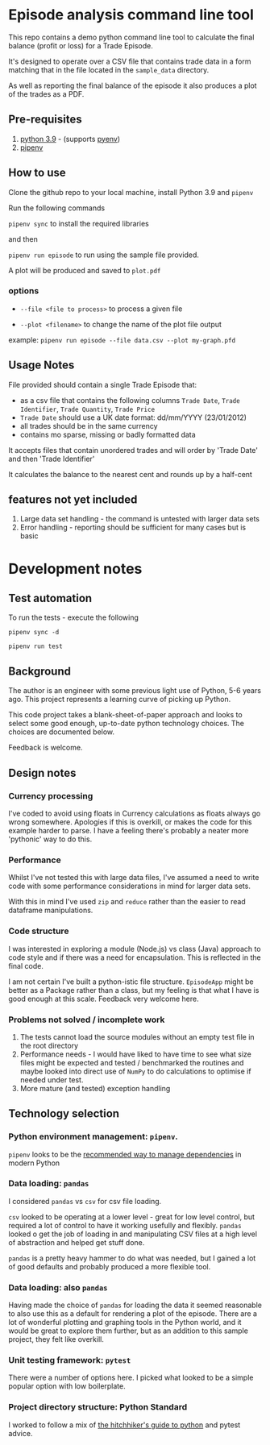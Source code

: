 # Episode analysis command line tool

This repo contains a demo python command line tool to 
calculate the final balance (profit or loss) for a Trade Episode.

It's designed to operate over a CSV file that contains trade data 
in a form matching that in the file located in the `sample_data` directory.

As well as reporting the final balance of the episode it also produces a plot 
of the trades as a PDF.

## Pre-requisites 
1. [python 3.9](https://www.python.org/downloads/) - (supports [pyenv](https://github.com/pyenv/pyenv))
2. [pipenv](https://github.com/pypa/pipenv)

## How to use 

Clone the github repo to your local machine, install Python 3.9 and `pipenv`

Run the following commands

`pipenv sync` to install the required libraries 

and then 

`pipenv run episode` to run using the sample file provided. 

A plot will be produced and saved to `plot.pdf`
   
### options

 - `--file <file to process>` to process a given file

 - `--plot <filename>` to change the name of the plot file output

example: `pipenv run episode --file data.csv --plot my-graph.pfd`  

## Usage Notes
File provided should contain a single Trade Episode that: 
 * as a csv file that contains the following columns `Trade Date`, `Trade Identifier`, `Trade Quantity`, `Trade Price` 
 * `Trade Date` should use a UK date format: dd/mm/YYYY (23/01/2012)
 * all trades should be in the same currency
 * contains mo sparse, missing or badly formatted data

It accepts files that contain unordered trades and will order by 'Trade Date' and  then 'Trade Identifier'

It calculates the balance to the nearest cent and rounds up by a half-cent 

## features not yet included

1. Large data set handling - the command is untested with larger data sets
2. Error handling - reporting should be sufficient for many cases but is basic 

# Development notes

## Test automation

To run the tests - execute the following 

```
pipenv sync -d

pipenv run test
```

## Background
The author is an engineer with some previous light use of Python, 5-6 years ago. 
This project represents a learning curve of picking up Python.

This code project takes a blank-sheet-of-paper approach and looks to 
select some good enough, up-to-date python technology choices. 
The choices are documented below. 

Feedback is welcome. 

## Design notes

### Currency processing
I've coded to avoid using floats in Currency calculations as floats always go 
wrong somewhere. Apologies if this is overkill, or makes the code for this
example harder to parse. I have a feeling there's probably a neater more 
'pythonic' way to do this. 

### Performance
Whilst I've not tested this with large data files, I've assumed a need to
write code with some performance considerations in mind for larger data sets. 

With this in mind I've used `zip` and `reduce` rather than the easier to read
dataframe manipulations.

### Code structure
I was interested in exploring a module (Node.js) vs class (Java) approach to 
code style and if there was a need for encapsulation.  This is reflected in the final code. 

I am not certain I've built a python-istic file structure. 
`EpisodeApp` might be better as a Package rather than a class, but my feeling is
that what I have is good enough at this scale. Feedback very welcome here. 

### Problems not solved / incomplete work 
1. The tests cannot load the source modules without an empty test file in the root directory 
2. Performance needs - I would have liked to have time to see what size files might be expected and tested / benchmarked the routines and maybe looked into direct use of `NumPy` to do calculations to optimise if needed under test.
3. More mature (and tested) exception handling

## Technology selection

### Python environment management: `pipenv`. 
   
   `pipenv` looks to be the [recommended way to manage dependencies](https://packaging.python.org/tutorials/managing-dependencies/#managing-dependencies) in modern Python  
   
### Data loading: `pandas` 
   
I considered `pandas` vs `csv` for csv file loading. 

`csv` looked to be operating at a lower level - great for low level control, but 
required a lot of control to have it working usefully and flexibly.
`pandas` looked o get the job of loading in and manipulating CSV files 
at a high level of abstraction and helped get stuff done.

`pandas` is a pretty heavy hammer to do what was needed, but I gained a lot
of good defaults and probably produced a more flexible tool.

### Data loading: also `pandas`

Having made the choice of `pandas` for loading the data it seemed reasonable to
also use this as a default for rendering a plot of the episode. 
There are a lot of wonderful plotting and graphing tools in the Python world, and
it would be great to explore them further, but as an addition to this sample 
project, they felt like overkill.

### Unit testing framework: `pytest`
   
There were a number of options here. I picked what looked to be a 
   simple popular option with low boilerplate.  

### Project directory structure: Python Standard 
   
I worked to follow a mix of [the hitchhiker's guide to python](https://docs.python-guide.org/writing/structure/#structure-of-the-repository) 
   and pytest advice.  
